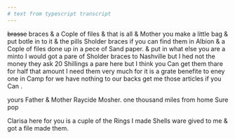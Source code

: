 ```yaml
---
# text from typescript transcript
---
```

~~brasse~~ braces & a Cople of files & that is all & Mother you make a little bag & put botle in to it & the pills Sholder braces if you can find them in Albion & a Cople of files done up in a pece of Sand paper. & put in what else you are a minto  I would got a pare of Sholder braces to Nashville but I hed not the money  they ask 20 Shillings a pare here but I think you Can get them thare for half that amount I need them very much for it is a grate benefite to eney one in Camp for we have nothing to our backs  get me those articles if you Can . 

yours Father & Mother Raycide Mosher. one thousand miles from home Sure pop 

Clarisa here for you is a cuple of the Rings I made  Shells ware gived to me & got a file made them.